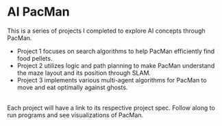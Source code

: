 # AI PacMan
This is a series of projects I completed to explore AI concepts through PacMan.<br>
<ul>
  <li>Project 1 focuses on search algorithms to help PacMan efficiently find food pellets.</li>
  <li>Project 2 utilizes logic and path planning to make PacMan understand the maze layout and its position through SLAM.</li>
  <li>Project 3 implements various multi-agent algorithms for PacMan to move and eat optimally against ghosts.</li>
</ul> 
<br>
Each project will have a link to its respective project spec. Follow along to run programs and see visualizations of PacMan.
